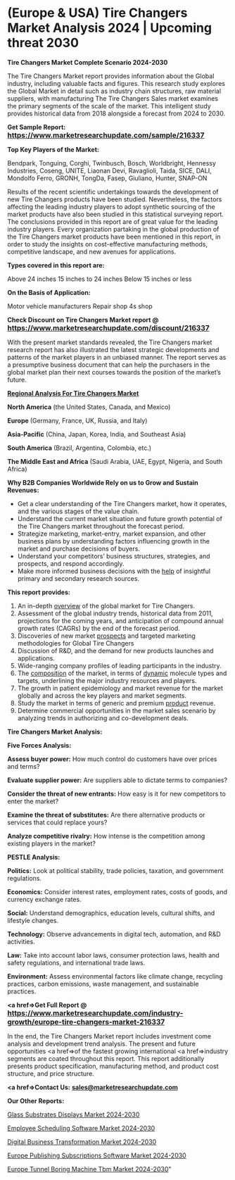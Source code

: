# (Europe & USA) Tire Changers Market Analysis 2024 | Upcoming threat 2030

<strong>Tire Changers Market Complete Scenario 2024-2030</strong>

The Tire Changers Market report provides information about the Global industry, including valuable facts and figures. This research study explores the Global Market in detail such as industry chain structures, raw material suppliers, with manufacturing The Tire Changers Sales market examines the primary segments of the scale of the market. This intelligent study provides historical data from 2018 alongside a forecast from 2024 to 2030.

<strong>Get Sample Report: <a href=https://www.marketresearchupdate.com/sample/216337><font size=3 color=#0000ff>https://www.marketresearchupdate.com/sample/216337</font></a></strong>

<strong>Top Key Players of the Market:</strong>

Bendpark, Tonguing, Corghi, Twinbusch, Bosch, Worldbright, Hennessy Industries, Coseng, UNITE, Liaonan Devi, Ravaglioli, Taida, SICE, DALI, Mondolfo Ferro, GRONH, TongDa, Fasep, Giuliano, Hunter, SNAP-ON

Results of the recent scientific undertakings towards the development of new Tire Changers products have been studied. Nevertheless, the factors affecting the leading industry players to adopt synthetic sourcing of the market products have also been studied in this statistical surveying report. The conclusions provided in this report are of great value for the leading industry players. Every organization partaking in the global production of the Tire Changers market products have been mentioned in this report, in order to study the insights on cost-effective manufacturing methods, competitive landscape, and new avenues for applications.

<strong>Types covered in this report are: </strong>

Above 24 inches
15 inches to 24 inches
Below 15 inches or less

<strong>On the Basis of Application:</strong>

Motor vehicle manufacturers
Repair shop
4s shop

<strong>Check Discount on Tire Changers Market report @ <a href=https://www.marketresearchupdate.com/discount/216337><font size=3 color=#0000ff>https://www.marketresearchupdate.com/discount/216337</font></a></strong>

With the present market standards revealed, the Tire Changers market research report has also illustrated the latest strategic developments and patterns of the market players in an unbiased manner. The report serves as a presumptive business document that can help the purchasers in the global market plan their next courses towards the position of the market’s future.

<strong><u><b>Regional Analysis For Tire Changers Market</b></u></strong>

<strong><b>North America</b></strong> (the United States, Canada, and Mexico)

<strong><b>Europe </b></strong>(Germany, France, UK, Russia, and Italy)

<strong><b>Asia-Pacific</b></strong> (China, Japan, Korea, India, and Southeast Asia)

<strong><b>South America</b></strong> (Brazil, Argentina, Colombia, etc.)

<strong><b>The Middle East and Africa</b></strong> (Saudi Arabia, UAE, Egypt, Nigeria, and South Africa)

<strong>Why B2B Companies Worldwide Rely on us to Grow and Sustain Revenues:</strong>
<ul>
  <li>Get a clear understanding of the Tire Changers market, how it operates, and the various stages of the value chain.</li>
  <li>Understand the current market situation and future growth potential of the Tire Changers market throughout the forecast period.</li>
  <li>Strategize marketing, market-entry, market expansion, and other business plans by understanding factors influencing growth in the market and purchase decisions of buyers.</li>
  <li>Understand your competitors’ business structures, strategies, and prospects, and respond accordingly.</li>
  <li>Make more informed business decisions with the <a href=ASDF991299>help</a> of insightful primary and secondary research sources.</li>
</ul>
<strong>This report provides:</strong>
<ol>
  <li>An in-depth <a href=>overview</a> of the global market for Tire Changers.</li>
  <li>Assessment of the global industry trends, historical data from 2011, projections for the coming years, and anticipation of compound annual growth rates (CAGRs) by the end of the forecast period.</li>
  <li>Discoveries of new market <a href=>prospects</a> and targeted marketing methodologies for Global Tire Changers</li>
  <li>Discussion of R&amp;D, and the demand for new products launches and applications.</li>
  <li>Wide-ranging company profiles of leading participants in the industry.</li>
  <li>The <a href=ASDF881288>composition</a> of the market, in terms of <a href=>dynamic</a> molecule types and targets, underlining the major industry resources and players.</li>
  <li>The growth in patient epidemiology and market revenue for the market globally and across the key players and market segments.</li>
  <li>Study the market in terms of generic and premium <a href=>product</a> revenue.</li>
  <li>Determine commercial opportunities in the market sales scenario by analyzing trends in authorizing and co-development deals.</li>
</ol>

<strong>Tire Changers Market Analysis:</strong>

<strong>Five Forces Analysis:</strong>

<strong>Assess buyer power:</strong> How much control do customers have over prices and terms?

<strong>Evaluate supplier power:</strong> Are suppliers able to dictate terms to companies?

<strong>Consider the threat of new entrants:</strong> How easy is it for new competitors to enter the market?

<strong>Examine the threat of substitutes:</strong> Are there alternative products or services that could replace yours?

<strong>Analyze competitive rivalry:</strong> How intense is the competition among existing players in the market?

<strong>PESTLE Analysis:</strong>

<strong>Politics:</strong> Look at political stability, trade policies, taxation, and government regulations.

<strong>Economics:</strong> Consider interest rates, employment rates, costs of goods, and currency exchange rates.

<strong>Social:</strong> Understand demographics, education levels, cultural shifts, and lifestyle changes.

<strong>Technology:</strong> Observe advancements in digital tech, automation, and R&D activities.

<strong>Law:</strong> Take into account labor laws, consumer protection laws, health and safety regulations, and international trade laws.

<strong>Environment:</strong> Assess environmental factors like climate change, recycling practices, carbon emissions, waste management, and sustainable practices.

<strong><a href=>Get Full Report</a> @ <a href=https://www.marketresearchupdate.com/industry-growth/europe-tire-changers-market-216337><font size=3 color=#0000ff>https://www.marketresearchupdate.com/industry-growth/europe-tire-changers-market-216337</font></a></strong>

In the end, the Tire Changers Market report includes investment come analysis and development trend analysis. The present and future opportunities <a href=>of</a> the fastest growing international <a href=>industry</a> segments are coated throughout this report. This report additionally presents product specification, manufacturing method, and product cost structure, and price structure.

<strong><a href=><strong>Contact Us:</strong></a></strong>
<strong>sales@marketresearchupdate.com</strong>

<strong>Our Other Reports:</strong>

<a href=https://www.linkedin.com/pulse/glass-substrates-displays-market-latest-report-outstanding>Glass Substrates Displays Market 2024-2030</a>

<a href=https://www.linkedin.com/pulse/employee-scheduling-software-market-analysis>Employee Scheduling Software Market 2024-2030</a>

<a href=https://www.linkedin.com/pulse/digital-business-transformation-market-2023-remarking>Digital Business Transformation Market 2024-2030</a>

<a href=https://www.linkedin.com/pulse/europe-publishing-subscriptions-software-market-nt9qf/>Europe Publishing Subscriptions Software Market 2024-2030</a>

<a href=https://www.linkedin.com/pulse/europe-tunnel-boring-machine-tbm-market-research-lskbf/>Europe Tunnel Boring Machine Tbm Market 2024-2030</a>"
